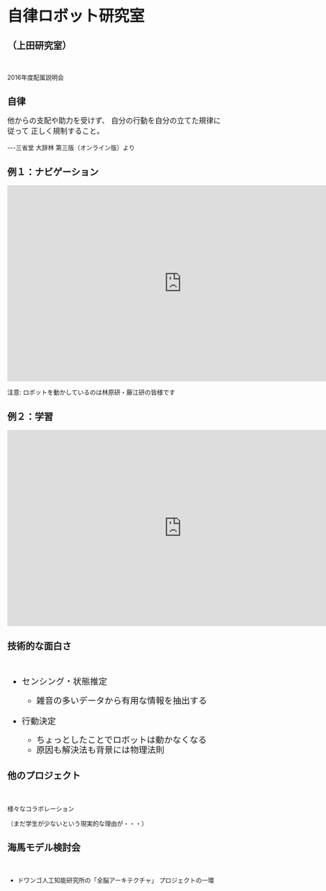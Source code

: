 <h1 style="font-size:250%">自律ロボット研究室</h1>
<h2>（上田研究室） </h2>

<p>&nbsp;</p>
<p>2016年度配属説明会</p>

<!--nextpage-->

<h2>自律</h2>

<p style="font-size:120%">他からの支配や助力を受けず、
自分の行動を自分の立てた規律に従って
正しく規制すること。 </p>
<p>---三省堂 大辞林 第三版（オンライン版）より</p>


<!--nextpage-->

<h2>例１：ナビゲーション</h2>

<iframe width="800" height="450" src="https://www.youtube.com/embed/wFUvBKz9nEY" frameborder="0" allowfullscreen></iframe>
<p>注意: ロボットを動かしているのは林原研・藤江研の皆様です</p>

<!--nextpage-->

<h2>例２：学習</h2>

<iframe width="800" height="450" src="https://www.youtube.com/embed/eBMIjjwNElM" frameborder="0" allowfullscreen></iframe>

<!--nextpage-->

<h2>技術的な面白さ</h2>
　
<ul style="font-size:140%;line-height:120%">
	<li>センシング・状態推定</li>
	<ul>
		<li>雑音の多いデータから有用な情報を抽出する</li>
	</ul>
　
	<li>行動決定</li>
	<ul>
		<li>ちょっとしたことでロボットは動かなくなる</li>
		<li>原因も解決法も背景には物理法則</li>
	</ul>
</ul>


<!--nextpage-->

<h2>他のプロジェクト</h2>
　
<p>様々なコラボレーション</p>
<p>（まだ学生が少ないという現実的な理由が・・・）</p>

<!--nextpage-->

<h2>海馬モデル検討会</h2>
　
<ul>
	<li>ドワンゴ人工知能研究所の「全脳アーキテクチャ」
プロジェクトの一環</li>
</ul>



